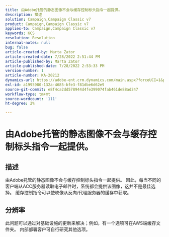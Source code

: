 ```yaml
---
title: 由Adobe托管的静态图像不会与缓存控制标头指令一起提供。
description: 描述
solution: Campaign,Campaign Classic v7
product: Campaign,Campaign Classic v7
applies-to: Campaign,Campaign Classic v7
keywords: KCS
resolution: Resolution
internal-notes: null
bug: false
article-created-by: Marta Zator
article-created-date: 7/28/2022 2:51:44 PM
article-published-by: Marta Zator
article-published-date: 7/28/2022 2:53:33 PM
version-number: 1
article-number: KA-20212
dynamics-url: https://adobe-ent.crm.dynamics.com/main.aspx?forceUCI=1&pagetype=entityrecord&etn=knowledgearticle&id=b37214c9-840e-ed11-82e5-000d3a369e6d
exl-id: a1995980-132a-4685-bfe3-f81dbe6d62e9
source-git-commit: e8f4ca2dd578944d4fe399074fab461de88ad247
workflow-type: tm+mt
source-wordcount: '111'
ht-degree: 2%

---
```


# 由Adobe托管的静态图像不会与缓存控制标头指令一起提供。

## 描述

由Adobe托管的静态图像不会与缓存控制标头指令一起提供。 因此，每当不同的客户端从ACC服务器读取电子邮件时，系统都会提供该图像，这并不是最佳选择。 缓存控制指令可以使映像从反向/代理服务器的缓存中获取。

## 分辨率


此问题可以通过对基础设施的更新来解决；例如，有一个选项可在AWS端缓存文件夹。 内部部署客户可自行研究其他选项。

